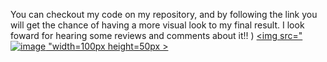 You can checkout my code on my repository, and by following the link you will get the chance of having a more visual look to my final result. I look foward for hearing some
reviews and comments about it!! ) 
<a href="https://blissful-bhaskara-296940.netlify.app/">
 <img src="![image](https://user-images.githubusercontent.com/81932784/124680595-17797680-de9d-11eb-9fca-fd1607cbffbb.png)
 "width=100px height=50px > </a>
